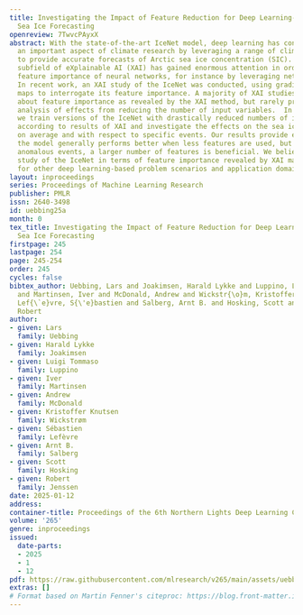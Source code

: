 ```yaml
---
title: Investigating the Impact of Feature Reduction for Deep Learning-based Seasonal
  Sea Ice Forecasting
openreview: 7TwvcPAyxX
abstract: With the state-of-the-art IceNet model, deep learning has contributed to
  an important aspect of climate research by leveraging a range of climate inputs
  to provide accurate forecasts of Arctic sea ice concentration (SIC). The deep learning
  subfield of eXplainable AI (XAI) has gained enormous attention in order to gauge
  feature importance of neural networks, for instance by leveraging network gradients.
  In recent work, an XAI study of the IceNet was conducted, using gradient saliency
  maps to interrogate its feature importance. A majority of XAI studies provide information
  about feature importance as revealed by the XAI method, but rarely provide thorough
  analysis of effects from reducing the number of input variables.  In this paper,
  we train versions of the IceNet with drastically reduced numbers of input features
  according to results of XAI and investigate the effects on the sea ice predictions,
  on average and with respect to specific events. Our results provide evidence that
  the model generally performs better when less features are used, but in case of
  anomalous events, a larger number of features is beneficial. We believe our thorough
  study of the IceNet in terms of feature importance revealed by XAI may give inspiration
  for other deep learning-based problem scenarios and application domains.
layout: inproceedings
series: Proceedings of Machine Learning Research
publisher: PMLR
issn: 2640-3498
id: uebbing25a
month: 0
tex_title: Investigating the Impact of Feature Reduction for Deep Learning-based Seasonal
  Sea Ice Forecasting
firstpage: 245
lastpage: 254
page: 245-254
order: 245
cycles: false
bibtex_author: Uebbing, Lars and Joakimsen, Harald Lykke and Luppino, Luigi Tommaso
  and Martinsen, Iver and McDonald, Andrew and Wickstr{\o}m, Kristoffer Knutsen and
  Lef{\`e}vre, S{\'e}bastien and Salberg, Arnt B. and Hosking, Scott and Jenssen,
  Robert
author:
- given: Lars
  family: Uebbing
- given: Harald Lykke
  family: Joakimsen
- given: Luigi Tommaso
  family: Luppino
- given: Iver
  family: Martinsen
- given: Andrew
  family: McDonald
- given: Kristoffer Knutsen
  family: Wickstrøm
- given: Sébastien
  family: Lefèvre
- given: Arnt B.
  family: Salberg
- given: Scott
  family: Hosking
- given: Robert
  family: Jenssen
date: 2025-01-12
address:
container-title: Proceedings of the 6th Northern Lights Deep Learning Conference (NLDL)
volume: '265'
genre: inproceedings
issued:
  date-parts:
  - 2025
  - 1
  - 12
pdf: https://raw.githubusercontent.com/mlresearch/v265/main/assets/uebbing25a/uebbing25a.pdf
extras: []
# Format based on Martin Fenner's citeproc: https://blog.front-matter.io/posts/citeproc-yaml-for-bibliographies/
---
```

